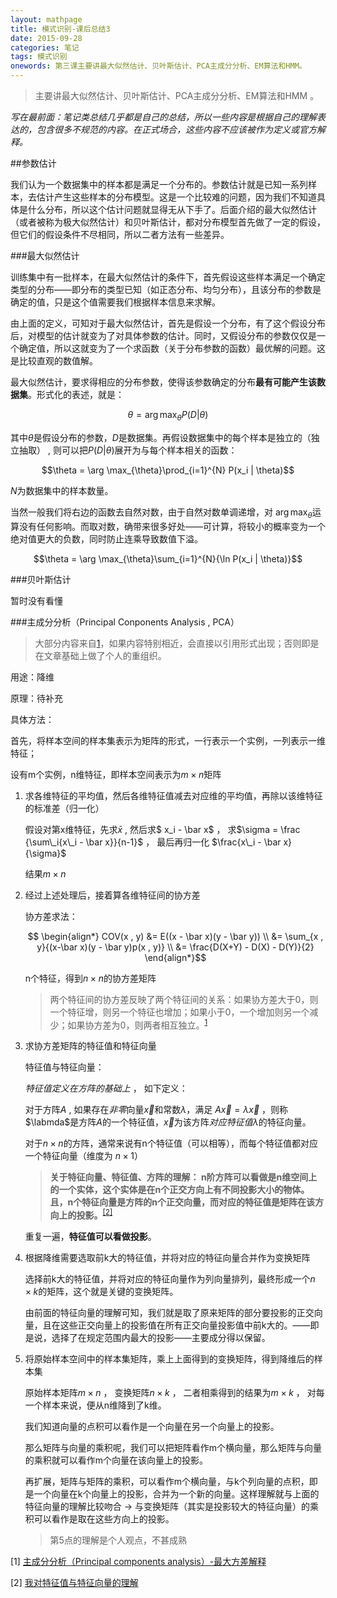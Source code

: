 ```yaml
---
layout: mathpage
title: 模式识别-课后总结3
date: 2015-09-28
categories: 笔记
tags: 模式识别
onewords: 第三课主要讲最大似然估计、贝叶斯估计、PCA主成分分析、EM算法和HMM。
---
```

> 主要讲最大似然估计、贝叶斯估计、PCA主成分分析、EM算法和HMM 。

*写在最前面：笔记类总结几乎都是自己的总结，所以一些内容是根据自己的理解表达的，包含很多不规范的内容。在正式场合，这些内容不应该被作为定义或官方解释。* 


##参数估计

我们认为一个数据集中的样本都是满足一个分布的。参数估计就是已知一系列样本，去估计产生这些样本的分布模型。这是一个比较难的问题，因为我们不知道具体是什么分布，所以这个估计问题就显得无从下手了。后面介绍的最大似然估计（或者被称为极大似然估计）和贝叶斯估计，都对分布模型首先做了一定的假设，但它们的假设条件不尽相同，所以二者方法有一些差异。

###最大似然估计

训练集中有一批样本，在最大似然估计的条件下，首先假设这些样本满足一个确定类型的分布——即分布的类型已知（如正态分布、均匀分布），且该分布的参数是确定的值，只是这个值需要我们根据样本信息来求解。

由上面的定义，可知对于最大似然估计，首先是假设一个分布，有了这个假设分布后，对模型的估计就变为了对具体参数的估计。同时，又假设分布的参数仅仅是一个确定值，所以这就变为了一个求函数（关于分布参数的函数）最优解的问题。这是比较直观的数值解。

最大似然估计，要求得相应的分布参数，使得该参数确定的分布**最有可能产生该数据集**。形式化的表述，就是：

$$\theta = \arg \max_{\theta}P(D | \theta)$$

其中$\theta$是假设分布的参数，$D$是数据集。再假设数据集中的每个样本是独立的（独立抽取） , 则可以把$P(D | \theta)$展开为与每个样本相关的函数：

$$\theta = \arg \max_{\theta}\prod_{i=1}^{N} P(x_i | \theta)$$

$N$为数据集中的样本数量。

当然一般我们将右边的函数去自然对数，由于自然对数单调递增，对 $\arg \max_{\theta}$运算没有任何影响。而取对数，确带来很多好处——可计算，将较小的概率变为一个绝对值更大的负数，同时防止连乘导致数值下溢。

$$\theta = \arg \max_{\theta}\sum_{i=1}^{N}{\ln P(x_i | \theta)}$$

###贝叶斯估计

暂时没有看懂

###主成分分析（Principal Conponents Analysis , PCA）

> 大部分内容来自[1](#anchor1)，如果内容特别相近，会直接以引用形式出现；否则即是在文章基础上做了个人的重组织。

用途：降维

原理：待补充

具体方法：

首先，将样本空间的样本集表示为矩阵的形式，一行表示一个实例，一列表示一维特征；

设有m个实例，n维特征，即样本空间表示为$m \times n$矩阵

1. 求各维特征的平均值，然后各维特征值减去对应维的平均值，再除以该维特征的标准差（归一化）

    假设对第x维特征，先求$\bar x$ , 然后求$ x_i - \bar x$ ， 求$\sigma = \frac {\sum\_i{x\_i - \bar x}}{n-1}$ ， 最后再归一化 $\frac{x\_i - \bar x}{\sigma}$

    结果$m \times n$

2. 经过上述处理后，接着算各维特征间的协方差

    协方差求法：

     $$
    \begin{align*}
    COV(x , y) &= E((x - \bar x)(y - \bar y)) \\
               &= \sum_{x , y}{(x-\bar x)(y - \bar y)p(x , y)} \\
               &= \frac{D(X+Y) - D(X) - D(Y)}{2}
    \end{align*}$$

    n个特征，得到$n \times n$的协方差矩阵

    > 两个特征间的协方差反映了两个特征间的关系：如果协方差大于0，则一个特征增，则另一个特征也增加；如果小于0，一个增加则另一个减少；如果协方差为0，则两者相互独立。<sup><a href="#anchor1">1</a></sup>

3. 求协方差矩阵的特征值和特征向量
    
    特征值与特征向量：

    *特征值定义在方阵的基础上* ， 如下定义：

    对于方阵$A$ , 如果存在*非零*向量$\vec x$和常数$\lambda$，满足 $A \vec x = \lambda \vec x$ ，则称$\labmda$是方阵$A$的一个特征值，$\vec x$为该方阵*对应特征值*$\lambda$的特征向量。

    对于$n \times n$的方阵，通常来说有n个特征值（可以相等），而每个特征值都对应一个特征向量（维度为 $n \times 1$）

    > **关于特征向量、特征值、方阵的理解： n阶方阵可以看做是n维空间上的一个实体，这个实体是在n个正交方向上有不同投影大小的物体。且，n个特征向量是方阵的n个正交向量，而对应的特征值是矩阵在该方向上的投影。**<sup><a href="#anchor2">[2]</a></sup>

    重复一遍，**特征值可以看做投影**。

4. 根据降维需要选取前k大的特征值，并将对应的特征向量合并作为变换矩阵

    选择前k大的特征值，并将对应的特征向量作为列向量排列，最终形成一个$n \times k$的矩阵，这个就是关键的变换矩阵。

    由前面的特征向量的理解可知，我们就是取了原来矩阵的部分要投影的正交向量，且在这些正交向量上的投影值在所有正交向量投影值中前k大的。——即是说，选择了在规定范围内最大的投影——主要成分得以保留。

5. 将原始样本空间中的样本集矩阵，乘上上面得到的变换矩阵，得到降维后的样本集

    原始样本矩阵$m \times n$ ， 变换矩阵$n \times k$ ， 二者相乘得到的结果为$m \times k$ ， 对每一个样本来说，便从n维降到了k维。

    我们知道向量的点积可以看作是一个向量在另一个向量上的投影。

    那么矩阵与向量的乘积呢，我们可以把矩阵看作m个横向量，那么矩阵与向量的乘积就可以看作m个向量在该向量上的投影。

    再扩展，矩阵与矩阵的乘积，可以看作m个横向量，与k个列向量的点积，即是一个向量在k个向量上的投影，合并为一个新的向量。这样理解就与上面的特征向量的理解比较吻合 -> 与变换矩阵（其实是投影较大的特征向量）的乘积可以看作是取在这些方向上的投影。

    > 第5点的理解是个人观点，不甚成熟




<span id="anchor1">[1]</span> [主成分分析（Principal components analysis）-最大方差解释](http://www.cnblogs.com/jerrylead/archive/2011/04/18/2020209.html)

<span id="anchor2">[2]</span> [我对特征值与特征向量的理解](http://zisong.me/post/wo-dui-te-zheng-zhi-yu-te-zheng-xiang-liang-de-li-jie)

